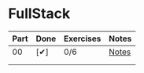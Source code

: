 # FullStack

| Part | Done | Exercises | Notes                       |
| ---- | ---- | --------- | --------------------------- |
| 00   | [✔] | 0/6       | [Notes](./part00/README.md) |
|      |      |           |                             |
|      |      |           |                             |

